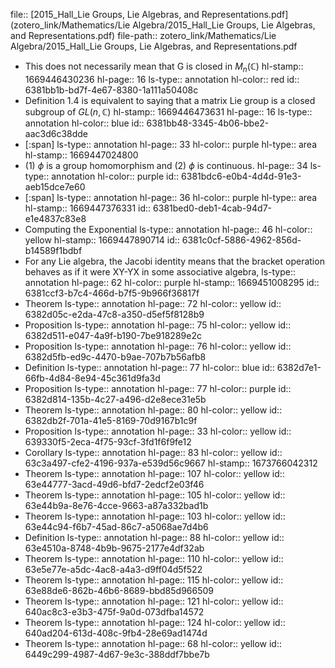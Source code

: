 file:: [2015_Hall_Lie Groups, Lie Algebras, and Representations.pdf](zotero_link/Mathematics/Lie Algebra/2015_Hall_Lie Groups, Lie Algebras, and Representations.pdf)
file-path:: zotero_link/Mathematics/Lie Algebra/2015_Hall_Lie Groups, Lie Algebras, and Representations.pdf

- This does not necessarily mean that G is closed in $M_n(\mathbb C)$
  hl-stamp:: 1669446430236
  hl-page:: 16
  ls-type:: annotation
  hl-color:: red
  id:: 6381bb1b-bd7f-4e67-8380-1a111a50408c
- Definition 1.4 is equivalent to saying that a matrix Lie group is a closed subgroup of $GL(n,\mathbb C)$
  hl-stamp:: 1669446473631
  hl-page:: 16
  ls-type:: annotation
  hl-color:: blue
  id:: 6381bb48-3345-4b06-bbe2-aac3d6c38dde
- [:span]
  ls-type:: annotation
  hl-page:: 33
  hl-color:: purple
  hl-type:: area
  hl-stamp:: 1669447024800
- (1) $\phi$ is a group homomorphism and (2) $\phi$ is continuous.
  hl-page:: 34
  ls-type:: annotation
  hl-color:: purple
  id:: 6381bdc6-e0b4-4d4d-91e3-aeb15dce7e60
- [:span]
  ls-type:: annotation
  hl-page:: 36
  hl-color:: purple
  hl-type:: area
  hl-stamp:: 1669447376331
  id:: 6381bed0-deb1-4cab-94d7-e1e4837c83e8
- Computing the Exponential
  ls-type:: annotation
  hl-page:: 46
  hl-color:: yellow
  hl-stamp:: 1669447890714
  id:: 6381c0cf-5886-4962-856d-b14589f1bdbf
- For any Lie algebra, the Jacobi identity means that the bracket operation behaves as if it were XY-YX in some associative algebra,
  ls-type:: annotation
  hl-page:: 62
  hl-color:: purple
  hl-stamp:: 1669451008295
  id:: 6381ccf3-b7c4-466d-b7f5-9b966f36817f
- Theorem 
  ls-type:: annotation
  hl-page:: 72
  hl-color:: yellow
  id:: 6382d05c-e2da-47c8-a350-d5ef5f8128b9
- Proposition
  ls-type:: annotation
  hl-page:: 75
  hl-color:: yellow
  id:: 6382d511-e047-4a9f-b190-7be918289e2c
- Proposition
  ls-type:: annotation
  hl-page:: 76
  hl-color:: yellow
  id:: 6382d5fb-ed9c-4470-b9ae-707b7b56afb8
- Definition
  ls-type:: annotation
  hl-page:: 77
  hl-color:: blue
  id:: 6382d7e1-66fb-4d84-8e94-45c361d9fa3d
- Proposition
  ls-type:: annotation
  hl-page:: 77
  hl-color:: purple
  id:: 6382d814-135b-4c27-a496-d2e8ece31e5b
- Theorem 
  ls-type:: annotation
  hl-page:: 80
  hl-color:: yellow
  id:: 6382db2f-701a-41e5-8169-70d9167b1c9f
- Proposition
  ls-type:: annotation
  hl-page:: 33
  hl-color:: yellow
  id:: 639330f5-2eca-4f75-93cf-3fd1f6f9fe12
- Corollary
  ls-type:: annotation
  hl-page:: 83
  hl-color:: yellow
  id:: 63c3a497-cfe2-4196-937a-e539d56c9667
  hl-stamp:: 1673766042312
- Theorem
  ls-type:: annotation
  hl-page:: 107
  hl-color:: yellow
  id:: 63e44777-3acd-49d6-bfd7-2edcf2e03f46
- Theorem
  ls-type:: annotation
  hl-page:: 105
  hl-color:: yellow
  id:: 63e44b9a-8e76-4cce-9663-a87a332bad1b
- Theorem
  ls-type:: annotation
  hl-page:: 103
  hl-color:: yellow
  id:: 63e44c94-f6b7-45ad-86c7-a5068ae7d4b6
- Definition
  ls-type:: annotation
  hl-page:: 88
  hl-color:: yellow
  id:: 63e4510a-8748-4b9b-9675-2177e4df32ab
- Theorem
  ls-type:: annotation
  hl-page:: 110
  hl-color:: yellow
  id:: 63e5e77e-a5dc-4ac8-a4a3-d9ff04d5f522
- Theorem
  ls-type:: annotation
  hl-page:: 115
  hl-color:: yellow
  id:: 63e88de6-862b-46b6-8689-bbd85d966509
- Theorem
  ls-type:: annotation
  hl-page:: 121
  hl-color:: yellow
  id:: 640ac8c3-e3b3-475f-9a0d-073dfba14572
- Theorem
  ls-type:: annotation
  hl-page:: 124
  hl-color:: yellow
  id:: 640ad204-613d-408c-9fb4-28e69ad1474d
- Theorem
  ls-type:: annotation
  hl-page:: 68
  hl-color:: yellow
  id:: 6449c299-4987-4d67-9e3c-388ddf7bbe7b